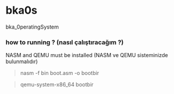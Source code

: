 # bka0s
bka_0peratingSystem

### how to running ? (nasıl çalıştıracağım ?)
NASM and QEMU must be installed (NASM ve QEMU sisteminizde bulunmalıdır)

>nasm -f bin boot.asm -o bootbir

>qemu-system-x86_64 bootbir


